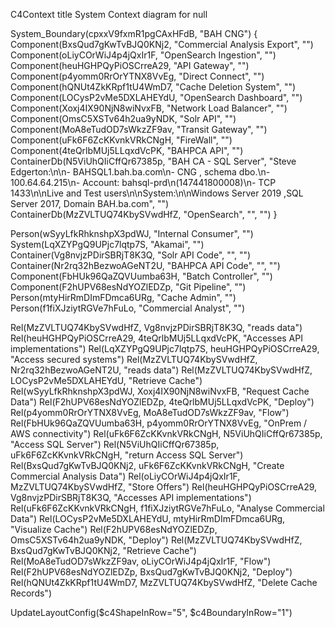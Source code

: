 C4Context
  title System Context diagram for null

System_Boundary(cpxxV9fxmR1pgCAxHFdB, "BAH CNG") {
    Component(BxsQud7gKwTvBJQ0KNj2, "Commercial Analysis Export", "")
    Component(oLiyCOrWiJ4p4jQxIr1F, "OpenSearch Ingestion", "")
    Component(heuHGHPQyPiOSCrreA29, "API Gateway", "")
    Component(p4yomm0RrOrYTNX8VvEg, "Direct Connect", "")
    Component(hQNUt4ZkKRpf1tU4WmD7, "Cache Deletion System", "")
    Component(LOCysP2vMe5DXLAHEYdU, "OpenSearch Dashboard", "")
    Component(Xoxj4IX90NjN8wiNvxFB, "Network Load Balancer", "")
    Component(OmsC5XSTv64h2ua9yNDK, "Solr API", "")
    Component(MoA8eTudOD7sWkzZF9av, "Transit Gateway", "")
    Component(uFk6F6ZcKKvnkVRkCNgH, "FireWall", "")
    Component(4teQrlbMUj5LLqxdVcPK, "BAHPCA API", "")
    ContainerDb(N5ViUhQIiCffQr67385p, "BAH CA - SQL Server", "Steve Edgerton:\n\n- BAHSQL1.bah.ba.com\n- CNG , schema dbo.\n- 100.64.64.215\n- Account: bahsql-prd\n(147441800008)\n- TCP 1433\n\nLive and Test users\n\nSystem:\n\nWindows Server 2019 ,SQL Server 2017, Domain BAH.ba.com", "")
    ContainerDb(MzZVLTUQ74KbySVwdHfZ, "OpenSearch", "", "")
}


Person(wSyyLfkRhknshpX3pdWJ, "Internal Consumer", "")
System(LqXZYPgQ9UPjc7lqtp7S, "Akamai", "")
Container(Vg8nvjzPDirSBRjT8K3Q, "Solr API Code", "", "")
Container(Nr2rq32hBezwoAGeNT2U, "BAHPCA API Code", "", "")
Component(FbHUk96QaZQVUumba63H, "Batch Controller", "")
Component(F2hUPV68esNdYOZlEDZp, "Git Pipeline", "")
Person(mtyHirRmDImFDmca6URg, "Cache Admin", "")
Person(f1fiXJziytRGVe7hFuLo, "Commercial Analyst", "")


Rel(MzZVLTUQ74KbySVwdHfZ, Vg8nvjzPDirSBRjT8K3Q, "reads data")
Rel(heuHGHPQyPiOSCrreA29, 4teQrlbMUj5LLqxdVcPK, "Accesses API implementations")
Rel(LqXZYPgQ9UPjc7lqtp7S, heuHGHPQyPiOSCrreA29, "Access  secured systems")
Rel(MzZVLTUQ74KbySVwdHfZ, Nr2rq32hBezwoAGeNT2U, "reads data")
Rel(MzZVLTUQ74KbySVwdHfZ, LOCysP2vMe5DXLAHEYdU, "Retrieve Cache")
Rel(wSyyLfkRhknshpX3pdWJ, Xoxj4IX90NjN8wiNvxFB, "Request Cache Data")
Rel(F2hUPV68esNdYOZlEDZp, 4teQrlbMUj5LLqxdVcPK, "Deploy")
Rel(p4yomm0RrOrYTNX8VvEg, MoA8eTudOD7sWkzZF9av, "Flow")
Rel(FbHUk96QaZQVUumba63H, p4yomm0RrOrYTNX8VvEg, "OnPrem / AWS connectivity")
Rel(uFk6F6ZcKKvnkVRkCNgH, N5ViUhQIiCffQr67385p, "Access SQL Server")
Rel(N5ViUhQIiCffQr67385p, uFk6F6ZcKKvnkVRkCNgH, "return Access SQL Server")
Rel(BxsQud7gKwTvBJQ0KNj2, uFk6F6ZcKKvnkVRkCNgH, "Create Commercial Analysis Data")
Rel(oLiyCOrWiJ4p4jQxIr1F, MzZVLTUQ74KbySVwdHfZ, "Store Offers")
Rel(heuHGHPQyPiOSCrreA29, Vg8nvjzPDirSBRjT8K3Q, "Accesses API implementations")
Rel(uFk6F6ZcKKvnkVRkCNgH, f1fiXJziytRGVe7hFuLo, "Analyse Commercial Data")
Rel(LOCysP2vMe5DXLAHEYdU, mtyHirRmDImFDmca6URg, "Visualize Cache")
Rel(F2hUPV68esNdYOZlEDZp, OmsC5XSTv64h2ua9yNDK, "Deploy")
Rel(MzZVLTUQ74KbySVwdHfZ, BxsQud7gKwTvBJQ0KNj2, "Retrieve Cache")
Rel(MoA8eTudOD7sWkzZF9av, oLiyCOrWiJ4p4jQxIr1F, "Flow")
Rel(F2hUPV68esNdYOZlEDZp, BxsQud7gKwTvBJQ0KNj2, "Deploy")
Rel(hQNUt4ZkKRpf1tU4WmD7, MzZVLTUQ74KbySVwdHfZ, "Delete Cache Records")


  UpdateLayoutConfig($c4ShapeInRow="5", $c4BoundaryInRow="1")
